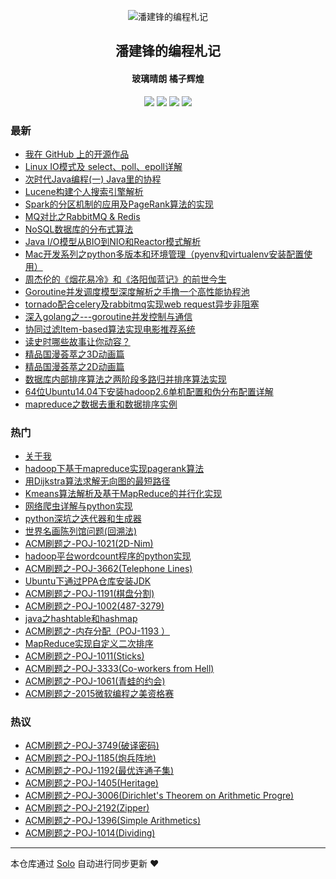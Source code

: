 <p align="center"><img alt="潘建锋的编程札记" src="https://blog.taohuawu.club/icons/logo.png"></p><h2 align="center">
潘建锋的编程札记
</h2>

<h4 align="center">玻璃晴朗 橘子辉煌</h4>
<p align="center"><a title="潘建锋的编程札记" target="_blank" href="https://github.com/panjf2000/solo-blog"><img src="https://img.shields.io/github/last-commit/panjf2000/solo-blog.svg?style=flat-square&color=FF9900"></a>
<a title="GitHub repo size in bytes" target="_blank" href="https://github.com/panjf2000/solo-blog"><img src="https://img.shields.io/github/repo-size/panjf2000/solo-blog.svg?style=flat-square"></a>
<a title="Solo Version" target="_blank" href="https://github.com/b3log/solo/releases"><img src="https://img.shields.io/badge/solo-3.6.3-f1e05a.svg?style=flat-square&color=blueviolet"></a>
<a title="Hits" target="_blank" href="https://github.com/b3log/hits"><img src="https://hits.b3log.org/panjf2000/solo-blog.svg"></a></p>

### 最新

* [我在 GitHub 上的开源作品](https://blog.taohuawu.club/my-github-repos)
* [Linux IO模式及 select、poll、epoll详解](https://blog.taohuawu.club/linux-io-select-poll-epoll)
* [次时代Java编程(一) Java里的协程](https://blog.taohuawu.club/java-coroutine-quasar)
* [Lucene构建个人搜索引擎解析](https://blog.taohuawu.club/lucene-search-engine)
* [Spark的分区机制的应用及PageRank算法的实现](https://blog.taohuawu.club/spark-partition-pagerank)
* [MQ对比之RabbitMQ & Redis](https://blog.taohuawu.club/mq-rabbit-redis)
* [NoSQL数据库的分布式算法](https://blog.taohuawu.club/nosql-distributed-algorithm)
* [Java I/O模型从BIO到NIO和Reactor模式解析](https://blog.taohuawu.club/java-nio)
* [Mac开发系列之python多版本和环境管理（pyenv和virtualenv安装配置使用）](https://blog.taohuawu.club/management-multi-pythons)
* [周杰伦的《烟花易冷》和《洛阳伽蓝记》的前世今生](https://blog.taohuawu.club/yan-hua-yi-leng)
* [Goroutine并发调度模型深度解析之手撸一个高性能协程池](https://blog.taohuawu.club/high-performance-implementation-of-goroutine-pool)
* [tornado配合celery及rabbitmq实现web request异步非阻塞](https://blog.taohuawu.club/python-tornado-rabbitmq-asynchronous-non-blocking)
* [深入golang之---goroutine并发控制与通信](https://blog.taohuawu.club/goroutine-concurrency-control-and-communication)
* [协同过滤Item-based算法实现电影推荐系统](https://blog.taohuawu.club/item-based-movie-recommendation)
* [读史时哪些故事让你动容？](https://blog.taohuawu.club/du-shi)
* [精品国漫荟萃之3D动画篇](https://blog.taohuawu.club/chinese-3d-animation)
* [精品国漫荟萃之2D动画篇](https://blog.taohuawu.club/chinese-2d-animation)
* [数据库内部排序算法之两阶段多路归并排序算法实现](https://blog.taohuawu.club/database-sort-algorithm)
* [64位Ubuntu14.04下安装hadoop2.6单机配置和伪分布配置详解](https://blog.taohuawu.club/hadoop-installation-in-ubuntu)
* [mapreduce之数据去重和数据排序实例](https://blog.taohuawu.club/mapreduce-de-duplication-and-sort)

### 热门

* [关于我](https://blog.taohuawu.club/about)
* [hadoop下基于mapreduce实现pagerank算法](https://blog.taohuawu.club/pagerank-algorithm-via-hadoop-mapreduce)
* [用Dijkstra算法求解无向图的最短路径](https://blog.taohuawu.club/solve-shortest-path-via-dijkstra-algorithm)
* [Kmeans算法解析及基于MapReduce的并行化实现](https://blog.taohuawu.club/kmeans-algorithm-via-mapreduce)
* [网络爬虫详解与python实现](https://blog.taohuawu.club/introduction-of-web-spider-by-python)
* [python深坑之迭代器和生成器](https://blog.taohuawu.club/python-iterator-generator)
* [世界名画陈列馆问题(回溯法)](https://blog.taohuawu.club/problem-of-world-renowned-painting-exhibition-room)
* [ACM刷题之-POJ-1021(2D-Nim)](https://blog.taohuawu.club/POJ-1021)
* [hadoop平台wordcount程序的python实现](https://blog.taohuawu.club/wordcout-in-hadoop-by-python)
* [ACM刷题之-POJ-3662(Telephone Lines)](https://blog.taohuawu.club/POJ-3662)
* [Ubuntu下通过PPA仓库安装JDK](https://blog.taohuawu.club/install-jdk-via-ppa-in-ubuntu)
* [ACM刷题之-POJ-1191(棋盘分割)](https://blog.taohuawu.club/POJ-1191)
* [ACM刷题之-POJ-1002(487-3279)](https://blog.taohuawu.club/POJ-1002)
* [java之hashtable和hashmap](https://blog.taohuawu.club/java-hashmap-hashtable)
* [ACM刷题之-内存分配（POJ-1193 ）](https://blog.taohuawu.club/POJ-1193)
* [MapReduce实现自定义二次排序](https://blog.taohuawu.club/mapreduce-customized-secondary-sort)
* [ACM刷题之-POJ-1011(Sticks)](https://blog.taohuawu.club/POJ-1011)
* [ACM刷题之-POJ-3333(Co-workers from Hell)](https://blog.taohuawu.club/co-workers-from-hell)
* [ACM刷题之-POJ-1061(青蛙的约会)](https://blog.taohuawu.club/POJ-1061)
* [ACM刷题之-2015微软编程之美资格赛](https://blog.taohuawu.club/microsoft-programming-venues-problems)

### 热议

* [ACM刷题之-POJ-3749(破译密码)](https://blog.taohuawu.club/POJ-3749)
* [ACM刷题之-POJ-1185(炮兵阵地)](https://blog.taohuawu.club/POJ-1185)
* [ACM刷题之-POJ-1192(最优连通子集)](https://blog.taohuawu.club/POJ-1192)
* [ACM刷题之-POJ-1405(Heritage)](https://blog.taohuawu.club/POJ-1405)
* [ACM刷题之-POJ-3006(Dirichlet's Theorem on Arithmetic Progre)](https://blog.taohuawu.club/POJ-3006)
* [ACM刷题之-POJ-2192(Zipper)](https://blog.taohuawu.club/POJ-2192)
* [ACM刷题之-POJ-1396(Simple Arithmetics)](https://blog.taohuawu.club/POJ-1396)
* [ACM刷题之-POJ-1014(Dividing)](https://blog.taohuawu.club/POJ-1014)

---

本仓库通过 [Solo](https://github.com/b3log/solo) 自动进行同步更新 ❤️ 